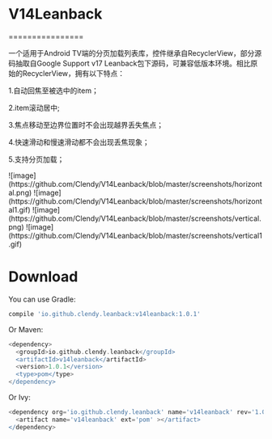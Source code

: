 # V14Leanback
================
  <p>  一个适用于Android TV端的分页加载列表库，控件继承自RecyclerView，部分源码抽取自Google Support v17 Leanback包下源码，可兼容低版本环境。相比原始的RecyclerView，拥有以下特点： </p>
  <p>1.自动回焦至被选中的item；</p>
  <p>2.item滚动居中;<p/>
  <p>3.焦点移动至边界位置时不会出现越界丢失焦点；<p/>
  <p>4.快速滑动和慢速滑动都不会出现丢焦现象；<p/>
  <p>5.支持分页加载；<p/>
  ![image](https://github.com/Clendy/V14Leanback/blob/master/screenshots/horizontal.png)
  ![image](https://github.com/Clendy/V14Leanback/blob/master/screenshots/horizontal1.gif)
  ![image](https://github.com/Clendy/V14Leanback/blob/master/screenshots/vertical.png)
  ![image](https://github.com/Clendy/V14Leanback/blob/master/screenshots/vertical1.gif)
  
Download
========
You can use Gradle:
```groovy
compile 'io.github.clendy.leanback:v14leanback:1.0.1'
```

Or Maven:
```groovy
<dependency>
  <groupId>io.github.clendy.leanback</groupId>
  <artifactId>v14leanback</artifactId>
  <version>1.0.1</version>
  <type>pom</type>
</dependency>
```

Or Ivy:
```groovy
<dependency org='io.github.clendy.leanback' name='v14leanback' rev='1.0.1'>
  <artifact name='v14leanback' ext='pom' ></artifact>
</dependency>
```
